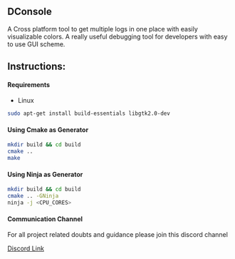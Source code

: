 ## DConsole

A Cross platform tool to get multiple logs in one place with easily visualizable colors.
A really useful debugging tool for developers with easy to use GUI scheme.


## Instructions:

#### Requirements

+ Linux

```sh
sudo apt-get install build-essentials libgtk2.0-dev
```

#### Using Cmake as Generator
```sh
mkdir build && cd build
cmake ..
make
```

#### Using Ninja as Generator
```sh
mkdir build && cd build
cmake .. -GNinja
ninja -j <CPU_CORES>
```


#### Communication Channel

For all project related doubts and guidance please join this discord channel

[Discord Link](https://discord.gg/rbpcqxuYzU)

